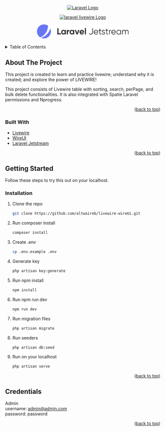 <p align="center"><a href="https://laravel.com" target="_blank"><img src="https://raw.githubusercontent.com/laravel/art/master/logo-lockup/5%20SVG/2%20CMYK/1%20Full%20Color/laravel-logolockup-cmyk-red.svg" width="300" alt="Laravel Logo"></a></p>
<p align="center"><a href="https://laravel-livewire.com" target="_blank"><img src="https://user-images.githubusercontent.com/6729097/213883363-2181ab3f-401b-444f-9381-59fc16f4cc0a.svg" width="300" alt="laravel livewire Logo"></a></p>
<p align="center"><a href="https://jetstream.laravel.com/" target="_blank"><img src="https://raw.githubusercontent.com/laravel/jetstream/2.x/art/logo.svg" width="300" alt="laravel livewire Logo"></a></p>





<div id="top"></div>

<!-- TABLE OF CONTENTS -->
<details>
  <summary>Table of Contents</summary>
  <ol>
    <li>
      <a href="#about-the-project">About The Project</a>
      <ul>
        <li><a href="#built-with">Built With</a></li>
      </ul>
    </li>
    <li>
      <a href="#getting-started">Getting Started</a>
      <ul>
        <li><a href="#installation">Installation</a></li>
      </ul>
    </li>
    <li><a href="#credentials">Credentials</a></li>
  </ol>
</details>


<!-- ABOUT THE PROJECT -->
## About The Project

This project is created to learn and practice livewire; understand why it is created; and explore the power of LIVEWIRE!

This project consists of Livewire table with sorting, search, perPage, and bulk delete functionalities.
It is also integrated with Spatie Laravel permissions and Nprogress.

<p align="right">(<a href="#top">back to top</a>)</p>


### Built With

* [Livewire](https://laravel-livewire.com/)
* [WireUI](https://livewire-wireui.com/)
* [Laravel Jetstream](https://jetstream.laravel.com/)

<p align="right">(<a href="#top">back to top</a>)</p>

<!-- GETTING STARTED -->
## Getting Started

Follow these steps to try this out on your localhost.

### Installation

1. Clone the repo
   ```sh
   git clone https://github.com/altwaireb/livewire-wireUi.git
2. Run composer install
   ```sh
   composer install
   ```
3. Create .env
   ```sh
   cp .env.example .env
   ```
4. Generate key
   ```sh
   php artisan key:generate
   ```
5. Run npm install
   ```sh
   npm install
6. Run npm run dev
   ```sh
   npm run dev
   ```
7. Run migration files
   ```sh
   php artisan migrate
   ```
8. Run seeders
   ```sh
   php artisan db:seed
   ```
9. Run on your localhost
   ```sh
   php artisan serve
   ```

<p align="right">(<a href="#top">back to top</a>)</p>


<!-- CREDENTIALS EXAMPLES -->
## Credentials

Admin <br/>
username: admin@admin.com <br/>
password: password <br/>


<p align="right">(<a href="#top">back to top</a>)</p>
